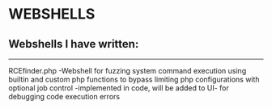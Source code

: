 # WEBSHELLS

Webshells I have written:
-------------------------
_________________________
RCEfinder.php
	-Webshell for fuzzing system command execution using builtin and custom php functions to bypass limiting php configurations with optional job control -implemented in code, will be added to UI- for debugging code execution errors
